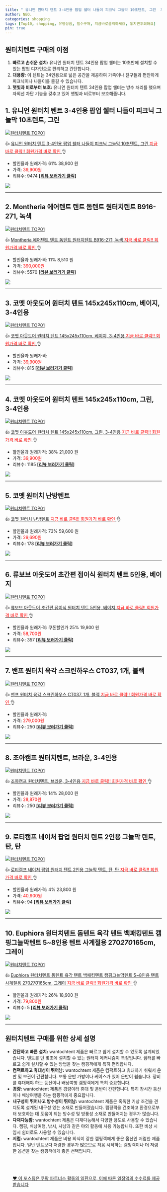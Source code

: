 ```yaml
---
title: " 유니언 원터치 텐트 3-4인용 팝업 쉘터 나들이 피크닉 그늘막 10초텐트, 그린  가격 최저가 할인가 원터치텐트 최저가 추천 제품 비교"
author: NEO.
categories: shopping
tags: [Top10, shopping, 유행상품, 필수구매, 지금바로클릭하세요, 놓치면후회해요]
pin: true
---
```

## 원터치텐트 구매의 이점
1. **빠르고 손쉬운 설치:** 유니언 원터치 텐트 34인용 팝업 쉘터는 10초만에 설치할 수 있는 팝업 디자인으로 편리하고 간단합니다. 
2. **대용량:** 이 텐트는 34인용으로 넓은 공간을 제공하여 가족이나 친구들과 편안하게 피크닉이나 나들이를 즐길 수 있습니다. 
3. **햇빛과 비로부터 보호:** 유니언 원터치 텐트 34인용 팝업 쉘터는 방수 처리를 했으며 자외선 차단 기능을 갖추고 있어 햇빛과 비로부터 보호해줍니다.

   

## 1.  유니언 원터치 텐트 3-4인용 팝업 쉘터 나들이 피크닉 그늘막 10초텐트, 그린 

[![원터치텐트 TOP01](https://thumbnail7.coupangcdn.com/thumbnails/remote/490x490ex/image/vendor_inventory/10ca/61975b88465788eb4677063086954d92301ca43513923862137f2fd6222a.jpg)](https://link.coupang.com/re/AFFSDP?lptag=AF3617701&subid=GithubCoopas&pageKey=7458341606&traceid=V0-153&itemId=19434233774&vendorItemId=86545412454)


👍 [ 유니언 원터치 텐트 3-4인용 팝업 쉘터 나들이 피크닉 그늘막 10초텐트, 그린  <font color=red> 지금 바로 클릭!! 회원가격 바로 확인 </font> ](https://link.coupang.com/re/AFFSDP?lptag=AF3617701&subid=GithubCoopas&pageKey=7458341606&traceid=V0-153&itemId=19434233774&vendorItemId=86545412454) 👌 


- 할인율과 원래가격: 61%  38,900   원
- 가격: <span style='color:red'>39,900원</span>
- 리뷰수: 9474  [**[리뷰 보러가기 클릭]**](https://link.coupang.com/re/AFFSDP?lptag=AF3617701&subid=GithubCoopas&pageKey=7458341606&traceid=V0-153&itemId=19434233774&vendorItemId=86545412454)

[![](/discount_price.png)](https://link.coupang.com/re/AFFSDP?lptag=AF3617701&subid=GithubCoopas&pageKey=7458341606&traceid=V0-153&itemId=19434233774&vendorItemId=86545412454)

---


   

## 2.  Montheria 에어텐트 텐트 돔텐트 원터치텐트 B916-271, 녹색 

[![원터치텐트 TOP01](https://thumbnail6.coupangcdn.com/thumbnails/remote/490x490ex/image/vendor_inventory/e174/2af5478d6489ec0081664034a7ecd0f530252b7ebfe87ab8acf288394125.png)](https://link.coupang.com/re/AFFSDP?lptag=AF3617701&subid=GithubCoopas&pageKey=7832297135&traceid=V0-153&itemId=21303736166&vendorItemId=88363399298)


👍 [ Montheria 에어텐트 텐트 돔텐트 원터치텐트 B916-271, 녹색  <font color=red> 지금 바로 클릭!! 회원가격 바로 확인 </font> ](https://link.coupang.com/re/AFFSDP?lptag=AF3617701&subid=GithubCoopas&pageKey=7832297135&traceid=V0-153&itemId=21303736166&vendorItemId=88363399298) 👌 


- 할인율과 원래가격: 11%  8,510   원
- 가격: <span style='color:red'>390,000원</span>
- 리뷰수: 5570  [**[리뷰 보러가기 클릭]**](https://link.coupang.com/re/AFFSDP?lptag=AF3617701&subid=GithubCoopas&pageKey=7832297135&traceid=V0-153&itemId=21303736166&vendorItemId=88363399298)

[![](/discount_price.png)](https://link.coupang.com/re/AFFSDP?lptag=AF3617701&subid=GithubCoopas&pageKey=7832297135&traceid=V0-153&itemId=21303736166&vendorItemId=88363399298)

---


   

## 3.  코멧 아웃도어 원터치 텐트 145x245x110cm, 베이지, 3-4인용 

[![원터치텐트 TOP01](https://thumbnail9.coupangcdn.com/thumbnails/remote/490x490ex/image/retail/images/2961017987742450-ba63ec6f-0c0f-42f9-aeb8-59ec50d4e9be.png)](https://link.coupang.com/re/AFFSDP?lptag=AF3617701&subid=GithubCoopas&pageKey=5151651402&traceid=V0-153&itemId=15279952989&vendorItemId=82500447736)


👍 [ 코멧 아웃도어 원터치 텐트 145x245x110cm, 베이지, 3-4인용  <font color=red> 지금 바로 클릭!! 회원가격 바로 확인 </font> ](https://link.coupang.com/re/AFFSDP?lptag=AF3617701&subid=GithubCoopas&pageKey=5151651402&traceid=V0-153&itemId=15279952989&vendorItemId=82500447736) 👌 


- 할인율과 원래가격: 
- 가격: <span style='color:red'>39,900원</span>
- 리뷰수: 815  [**[리뷰 보러가기 클릭]**](https://link.coupang.com/re/AFFSDP?lptag=AF3617701&subid=GithubCoopas&pageKey=5151651402&traceid=V0-153&itemId=15279952989&vendorItemId=82500447736)

[![](/discount_price.png)](https://link.coupang.com/re/AFFSDP?lptag=AF3617701&subid=GithubCoopas&pageKey=5151651402&traceid=V0-153&itemId=15279952989&vendorItemId=82500447736)

---


   

## 4.  코멧 아웃도어 원터치 텐트 145x245x110cm, 그린, 3-4인용 

[![원터치텐트 TOP01](https://thumbnail6.coupangcdn.com/thumbnails/remote/490x490ex/image/retail/images/401151924872715-2cf954f2-0cd8-46f0-81f3-300ed7d2f8b4.jpg)](https://link.coupang.com/re/AFFSDP?lptag=AF3617701&subid=GithubCoopas&pageKey=5151651402&traceid=V0-153&itemId=7079431971&vendorItemId=74371426349)


👍 [ 코멧 아웃도어 원터치 텐트 145x245x110cm, 그린, 3-4인용  <font color=red> 지금 바로 클릭!! 회원가격 바로 확인 </font> ](https://link.coupang.com/re/AFFSDP?lptag=AF3617701&subid=GithubCoopas&pageKey=5151651402&traceid=V0-153&itemId=7079431971&vendorItemId=74371426349) 👌 


- 할인율과 원래가격: 38%  21,000   원
- 가격: <span style='color:red'>39,900원</span>
- 리뷰수: 1185  [**[리뷰 보러가기 클릭]**](https://link.coupang.com/re/AFFSDP?lptag=AF3617701&subid=GithubCoopas&pageKey=5151651402&traceid=V0-153&itemId=7079431971&vendorItemId=74371426349)

[![](/discount_price.png)](https://link.coupang.com/re/AFFSDP?lptag=AF3617701&subid=GithubCoopas&pageKey=5151651402&traceid=V0-153&itemId=7079431971&vendorItemId=74371426349)

---


   

## 5.  코멧 원터치 난방텐트 

[![원터치텐트 TOP01](https://thumbnail10.coupangcdn.com/thumbnails/remote/490x490ex/image/retail/images/634966700072636-a95181fb-f7dc-48d0-a6ee-c3eb940a196c.jpg)](https://link.coupang.com/re/AFFSDP?lptag=AF3617701&subid=GithubCoopas&pageKey=2229091647&traceid=V0-153&itemId=3802998982&vendorItemId=71787967095)


👍 [ 코멧 원터치 난방텐트  <font color=red> 지금 바로 클릭!! 회원가격 바로 확인 </font> ](https://link.coupang.com/re/AFFSDP?lptag=AF3617701&subid=GithubCoopas&pageKey=2229091647&traceid=V0-153&itemId=3802998982&vendorItemId=71787967095) 👌 


- 할인율과 원래가격: 73%  59,600   원
- 가격: <span style='color:red'>29,690원</span>
- 리뷰수: 178  [**[리뷰 보러가기 클릭]**](https://link.coupang.com/re/AFFSDP?lptag=AF3617701&subid=GithubCoopas&pageKey=2229091647&traceid=V0-153&itemId=3802998982&vendorItemId=71787967095)

[![](/discount_price.png)](https://link.coupang.com/re/AFFSDP?lptag=AF3617701&subid=GithubCoopas&pageKey=2229091647&traceid=V0-153&itemId=3802998982&vendorItemId=71787967095)

---


   

## 6.  류보브 아웃도어 초간편 접이식 원터치 텐트 5인용, 베이지 

[![원터치텐트 TOP01](https://thumbnail9.coupangcdn.com/thumbnails/remote/490x490ex/image/vendor_inventory/037d/de5b35cddace0bcf8c257a945336fb122785746519f1c82653e0837c5b18.jpg)](https://link.coupang.com/re/AFFSDP?lptag=AF3617701&subid=GithubCoopas&pageKey=7260125534&traceid=V0-153&itemId=18490370578&vendorItemId=85629969026)


👍 [ 류보브 아웃도어 초간편 접이식 원터치 텐트 5인용, 베이지  <font color=red> 지금 바로 클릭!! 회원가격 바로 확인 </font> ](https://link.coupang.com/re/AFFSDP?lptag=AF3617701&subid=GithubCoopas&pageKey=7260125534&traceid=V0-153&itemId=18490370578&vendorItemId=85629969026) 👌 


- 할인율과 원래가격: 쿠폰할인가 25%  19,800   원
- 가격: <span style='color:red'>58,700원</span>
- 리뷰수: 357  [**[리뷰 보러가기 클릭]**](https://link.coupang.com/re/AFFSDP?lptag=AF3617701&subid=GithubCoopas&pageKey=7260125534&traceid=V0-153&itemId=18490370578&vendorItemId=85629969026)

[![](/discount_price.png)](https://link.coupang.com/re/AFFSDP?lptag=AF3617701&subid=GithubCoopas&pageKey=7260125534&traceid=V0-153&itemId=18490370578&vendorItemId=85629969026)

---


   

## 7.  밴프 원터치 육각 스크린하우스 CT037, 1개, 블랙 

[![원터치텐트 TOP01](https://thumbnail8.coupangcdn.com/thumbnails/remote/490x490ex/image/retail/images/318327120798314-e77c9512-bc1a-46aa-8520-65f734cbdcf8.jpg)](https://link.coupang.com/re/AFFSDP?lptag=AF3617701&subid=GithubCoopas&pageKey=6776400253&traceid=V0-153&itemId=15923765417&vendorItemId=83131012301)


👍 [ 밴프 원터치 육각 스크린하우스 CT037, 1개, 블랙  <font color=red> 지금 바로 클릭!! 회원가격 바로 확인 </font> ](https://link.coupang.com/re/AFFSDP?lptag=AF3617701&subid=GithubCoopas&pageKey=6776400253&traceid=V0-153&itemId=15923765417&vendorItemId=83131012301) 👌 


- 할인율과 원래가격: 
- 가격: <span style='color:red'>279,000원</span>
- 리뷰수: 250  [**[리뷰 보러가기 클릭]**](https://link.coupang.com/re/AFFSDP?lptag=AF3617701&subid=GithubCoopas&pageKey=6776400253&traceid=V0-153&itemId=15923765417&vendorItemId=83131012301)

[![](/discount_price.png)](https://link.coupang.com/re/AFFSDP?lptag=AF3617701&subid=GithubCoopas&pageKey=6776400253&traceid=V0-153&itemId=15923765417&vendorItemId=83131012301)

---


   

## 8.  조아캠프 원터치텐트, 브라운, 3-4인용 

[![원터치텐트 TOP01](https://thumbnail9.coupangcdn.com/thumbnails/remote/490x490ex/image/retail/images/2353441612560398-fb23b5b4-34e5-4eb9-89c7-7da9e10e6f0e.jpg)](https://link.coupang.com/re/AFFSDP?lptag=AF3617701&subid=GithubCoopas&pageKey=7592461708&traceid=V0-153&itemId=20066147213&vendorItemId=3274676120)


👍 [ 조아캠프 원터치텐트, 브라운, 3-4인용  <font color=red> 지금 바로 클릭!! 회원가격 바로 확인 </font> ](https://link.coupang.com/re/AFFSDP?lptag=AF3617701&subid=GithubCoopas&pageKey=7592461708&traceid=V0-153&itemId=20066147213&vendorItemId=3274676120) 👌 


- 할인율과 원래가격: 14%  28,000   원
- 가격: <span style='color:red'>28,870원</span>
- 리뷰수: 250  [**[리뷰 보러가기 클릭]**](https://link.coupang.com/re/AFFSDP?lptag=AF3617701&subid=GithubCoopas&pageKey=7592461708&traceid=V0-153&itemId=20066147213&vendorItemId=3274676120)

[![](/discount_price.png)](https://link.coupang.com/re/AFFSDP?lptag=AF3617701&subid=GithubCoopas&pageKey=7592461708&traceid=V0-153&itemId=20066147213&vendorItemId=3274676120)

---


   

## 9.  로티캠프 네이처 팝업 원터치 텐트 2인용 그늘막 텐트, 탄, 탄 

[![원터치텐트 TOP01](https://thumbnail6.coupangcdn.com/thumbnails/remote/490x490ex/image/vendor_inventory/9217/e25585aa9f386e1a5786b32946faae8e0d5e259db8a68d8a12053266dd09.jpg)](https://link.coupang.com/re/AFFSDP?lptag=AF3617701&subid=GithubCoopas&pageKey=277349650&traceid=V0-153&itemId=18455111456&vendorItemId=85860190418)


👍 [ 로티캠프 네이처 팝업 원터치 텐트 2인용 그늘막 텐트, 탄, 탄  <font color=red> 지금 바로 클릭!! 회원가격 바로 확인 </font> ](https://link.coupang.com/re/AFFSDP?lptag=AF3617701&subid=GithubCoopas&pageKey=277349650&traceid=V0-153&itemId=18455111456&vendorItemId=85860190418) 👌 


- 할인율과 원래가격: 4%  23,800   원
- 가격: <span style='color:red'>40,900원</span>
- 리뷰수: 94  [**[리뷰 보러가기 클릭]**](https://link.coupang.com/re/AFFSDP?lptag=AF3617701&subid=GithubCoopas&pageKey=277349650&traceid=V0-153&itemId=18455111456&vendorItemId=85860190418)

[![](/discount_price.png)](https://link.coupang.com/re/AFFSDP?lptag=AF3617701&subid=GithubCoopas&pageKey=277349650&traceid=V0-153&itemId=18455111456&vendorItemId=85860190418)

---


   

## 10.  Euphiora 원터치텐트 돔텐트 육각 텐트 백패킹텐트 캠핑그늘막텐트 5~8인용 텐트 사계절용 270*270*165cm, 그레이 

[![원터치텐트 TOP01](https://thumbnail7.coupangcdn.com/thumbnails/remote/490x490ex/image/vendor_inventory/dcdb/b83572c4716c378069288a3bc29b5756e2ff1654d9fee00c693863ab9bb7.jpeg)](https://link.coupang.com/re/AFFSDP?lptag=AF3617701&subid=GithubCoopas&pageKey=7610808209&traceid=V0-153&itemId=20156385189&vendorItemId=87187636475)


👍 [ Euphiora 원터치텐트 돔텐트 육각 텐트 백패킹텐트 캠핑그늘막텐트 5~8인용 텐트 사계절용 270*270*165cm, 그레이  <font color=red> 지금 바로 클릭!! 회원가격 바로 확인 </font> ](https://link.coupang.com/re/AFFSDP?lptag=AF3617701&subid=GithubCoopas&pageKey=7610808209&traceid=V0-153&itemId=20156385189&vendorItemId=87187636475) 👌 


- 할인율과 원래가격: 26%  18,900   원
- 가격: <span style='color:red'>79,800원</span>
- 리뷰수: 5  [**[리뷰 보러가기 클릭]**](https://link.coupang.com/re/AFFSDP?lptag=AF3617701&subid=GithubCoopas&pageKey=7610808209&traceid=V0-153&itemId=20156385189&vendorItemId=87187636475)

[![](/discount_price.png)](https://link.coupang.com/re/AFFSDP?lptag=AF3617701&subid=GithubCoopas&pageKey=7610808209&traceid=V0-153&itemId=20156385189&vendorItemId=87187636475)

---
## 원터치텐트 구매를 위한 상세 설명
* **간단하고 빠른 설치:** wantochtent 제품은 빠르고 쉽게 설치할 수 있도록 설계되었습니다. 텐트를 단 몇초에 설치할 수 있는 원터치 메커니즘이 특징입니다. 쉼터를 빠르고 쉽게 설치할 수 있는 방법을 찾는 캠핑객에게 특히 편리합니다.
* **컴팩트하고 휴대성이 뛰어남:** wantochtent 제품은 컴팩트하고 휴대하기 쉬워서 운반 및 보관이 간편합니다. 보통 운반 가방이나 케이스가 있어 운반이 쉽습니다. 장비를 휴대해야 하는 등산이나 배낭여행 캠핑객에게 특히 중요합니다.
* **경량:** wantochtent 제품은 경량이라 휴대 및 운반이 간편합니다. 특히 장시간 등산이나 배낭여행을 하는 캠핑객에게 중요합니다.
* **내구성이 뛰어나고 방수성이 뛰어남:** wantochtent 제품은 혹독한 기상 조건을 견디도록 설계된 내구성 있는 소재로 만들어졌습니다. 캠핑객을 건조하고 환경으로부터 보호하는 데 도움이 되는 방수성 및 방풍성 소재로 만들어지는 경우가 많습니다.
* **다재다능함:** wantochtent 제품은 다재다능해서 다양한 용도로 사용할 수 있습니다. 캠핑, 배낭여행, 낚시, 사냥과 같은 야외 활동에 사용 가능합니다. 또한 비상 시 임시 쉼터로도 사용할 수 있습니다.
* **저렴:** wantochtent 제품은 비용 의식이 강한 캠핑객에게 좋은 옵션인 저렴한 제품입니다. 일반 텐트보다 저렴한 경우가 많으므로 처음 시작하는 캠핑객이나 더 저렴한 옵션을 찾는 캠핑객에게 좋은 선택입니다.<br><br><br><br><br> [ ❤  이 포스팅은 쿠팡 파트너스 활동의 일환으로, 이에 따른 일정액의 수수료를 제공받습니다](https://link.coupang.com/a/bcEFyh)